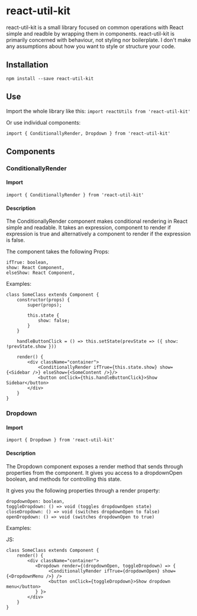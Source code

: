 # react-util-kit

react-util-kit is a small library focused on common operations with React simple and readble by wrapping them in components.
react-util-kit is primarily concerned with behaviour, not styling nor boilerplate. I don't make any assumptions about how you want to style or structure your code.

## Installation

```
npm install --save react-util-kit
```

## Use

Import the whole library like this:
`import reactUtils from 'react-util-kit'`

Or use individual components:

```
import { ConditionallyRender, Dropdown } from 'react-util-kit'
```

## Components

### ConditionallyRender

#### Import

```
import { ConditionallyRender } from 'react-util-kit'
```

#### Description

The ConditionallyRender component makes conditional rendering in React simple and readable. It takes an expression, component to render if expression is true and alternatively a component to render if the expression is false.

The component takes the following Props:

```
ifTrue: boolean,
show: React Component,
elseShow: React Component,
```

Examples:

```
class SomeClass extends Component {
    constructor(props) {
        super(props);

        this.state {
            show: false;
        }
    }

    handleButtonClick = () => this.setState(prevState => ({ show: !prevState.show }))

    render() {
        <div className="container">
            <ConditionallyRender ifTrue={this.state.show} show={<Sidebar />} elseShow={<SomeContent />}/>
            <button onClick={this.handleButtonClick}>Show Sidebar</button>
        </div>
    }
}
```

### Dropdown

#### Import

```
import { Dropdown } from 'react-util-kit'
```

#### Description

The Dropdown component exposes a render method that sends through properties from the component. It gives you access to a dropdownOpen boolean, and methods for controlling this state.

It gives you the following properties through a render property:

```
dropdownOpen: boolean,
toggleDropdown: () => void (toggles dropdownOpen state)
closeDropdown: () => void (switches dropdownOpen to false)
openDropdown: () => void (switches dropdownOpen to true)
```

Examples:

JS:

```
class SomeClass extends Component {
    render() {
        <div className="container">
           <Dropdown render={(dropdownOpen, toggleDropdown) => {
                <ConditionallyRender ifTrue={dropdownOpen} show={<DropdownMenu />} />
                <button onClick={toggleDropdown}>Show dropdown menu</button>
           } }>
        </div>
    }
}
```
